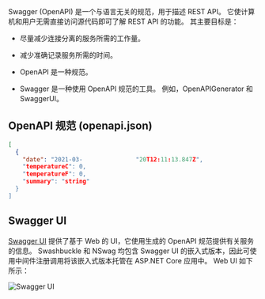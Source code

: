 Swagger (OpenAPI) 是一个与语言无关的规范，用于描述 REST API。 它使计算机和用户无需直接访问源代码即可了解 REST API 的功能。 其主要目标是：

- 尽量减少连接分离的服务所需的工作量。
- 减少准确记录服务所需的时间。

- OpenAPI 是一种规范。
- Swagger 是一种使用 OpenAPI 规范的工具。 例如，OpenAPIGenerator 和 SwaggerUI。

## OpenAPI 规范 (openapi.json)

```json
[
  {
    "date": "2021-03-				"20T12:11:13.847Z",
    "temperatureC": 0,
    "temperatureF": 0,
    "summary": "string"
  }
]
```

## Swagger UI

[Swagger UI](https://swagger.io/swagger-ui/) 提供了基于 Web 的 UI，它使用生成的 OpenAPI 规范提供有关服务的信息。 Swashbuckle 和 NSwag 均包含 Swagger UI 的嵌入式版本，因此可使用中间件注册调用将该嵌入式版本托管在 ASP.NET Core 应用中。 Web UI 如下所示：

![Swagger UI](https://docs.microsoft.com/zh-cn/aspnet/core/tutorials/web-api-help-pages-using-swagger/_static/swagger-ui.png?view=aspnetcore-5.0)



































